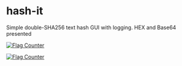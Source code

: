 # hash-it
Simple double-SHA256 text hash GUI with logging. HEX and Base64 presented



<a href="https://info.flagcounter.com/ruyW"><img src="https://s05.flagcounter.com/count2/ruyW/bg_FFFFFF/txt_000000/border_CCCCCC/columns_8/maxflags_250/viewers_0/labels_1/pageviews_1/flags_0/percent_0/" alt="Flag Counter" border="0"></a>

<a href="https://info.flagcounter.com/K4wX"><img src="https://s04.flagcounter.com/map/K4wX/size_l/txt_000000/border_CCCCCC/pageviews_1/viewers_3/flags_0/" alt="Flag Counter" border="0"></a>

